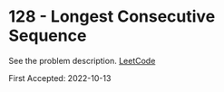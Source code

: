# 128 - Longest Consecutive Sequence

See the problem description. [LeetCode][1]

First Accepted: 2022-10-13

[1]: <https://leetcode.com/problems/longest-consecutive-sequence/description> "Problem Webpage"
